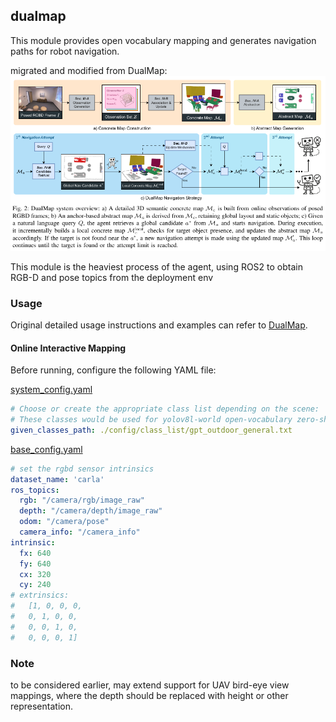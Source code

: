 ## dualmap

This module provides open vocabulary mapping and generates navigation paths for robot navigation.

migrated and modified from DualMap:
![alt text](docs/dualmap.png)

This module is the heaviest process of the agent, using ROS2 to obtain RGB-D and pose topics from the deployment env

### Usage
Original detailed usage instructions and examples can refer to [DualMap](https://github.com/Eku127/DualMap?tab=readme-ov-file#applications).

#### Online Interactive Mapping
Before running, configure the following YAML file:

[system_config.yaml](config/system_config.yaml)
```yaml
# Choose or create the appropriate class list depending on the scene:
# These classes would be used for yolov8l-world open-vocabulary zero-shot detection
given_classes_path: ./config/class_list/gpt_outdoor_general.txt
```

[base_config.yaml](config/base_config.yaml)
```yaml
# set the rgbd sensor intrinsics
dataset_name: 'carla'
ros_topics:
  rgb: "/camera/rgb/image_raw"
  depth: "/camera/depth/image_raw"
  odom: "/camera/pose"
  camera_info: "/camera_info"
intrinsic:
  fx: 640
  fy: 640
  cx: 320
  cy: 240
# extrinsics:
#   [1, 0, 0, 0, 
#   0, 1, 0, 0, 
#   0, 0, 1, 0,
#   0, 0, 0, 1]
```

### Note
to be considered earlier, may extend support for UAV bird-eye view mappings, where the depth should be replaced with height or other representation.